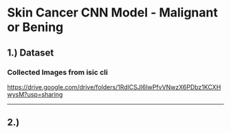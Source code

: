 # Skin Cancer CNN Model - Malignant or Bening

## 1.) Dataset
### Collected Images from isic cli 
https://drive.google.com/drive/folders/1RdlCSJl6IwPfvVNwzX6PDbz1KCXHwysM?usp=sharing

---

## 2.)


